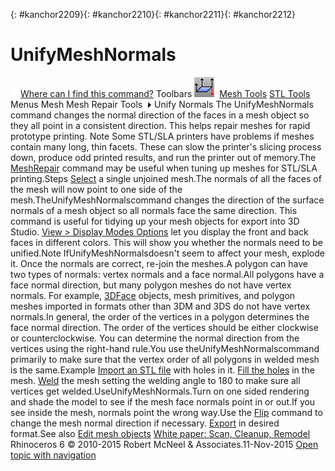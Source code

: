 ---
---

{: #kanchor2209}{: #kanchor2210}{: #kanchor2211}{: #kanchor2212}
# UnifyMeshNormals
 [![images/transparent.gif](images/transparent.gif)Where can I find this command?](javascript:void(0);) Toolbars
![images/unifymeshnormals.png](images/unifymeshnormals.png) [Mesh Tools](mesh-tools-toolbar.html)  [STL Tools](stl-tools-toolbar.html) 
Menus
Mesh
Mesh Repair Tools![images/menuarrow.gif](images/menuarrow.gif)
Unify Normals
The UnifyMeshNormals command changes the normal direction of the faces in a mesh object so they all point in a consistent direction.
This helps repair meshes for rapid prototype printing.
Note
Some STL/SLA printers have problems if meshes contain many long, thin facets. These can slow the printer's slicing process down, produce odd printed results, and run the printer out of memory.The [MeshRepair](meshrepair.html) command may be useful when tuning up meshes for STL/SLA printing.Steps
 [Select](select-objects.html) a single unjoined mesh.The normals of all the faces of the mesh will now point to one side of the mesh.TheUnifyMeshNormalscommand changes the direction of the surface normals of a mesh object so all normals face the same direction. This command is useful for tidying up your mesh objects for export into 3D Studio. [View &gt; Display Modes Options](view-displaymode-options.html) let you display the front and back faces in different colors. This will show you whether the normals need to be unified.Note
IfUnifyMeshNormalsdoesn't seem to affect your mesh, explode it. Once the normals are correct, re-join the meshes.A polygon can have two types of normals: vertex normals and a face normal.All polygons have a face normal direction, but many polygon meshes do not have vertex normals. For example, [3DFace](3dface.html) objects, mesh primitives, and polygon meshes imported in formats other than 3DM and 3DS do not have vertex normals.In general, the order of the vertices in a polygon determines the face normal direction. The order of the vertices should be either clockwise or counterclockwise. You can determine the normal direction from the vertices using the right-hand rule.You use theUnifyMeshNormalscommand primarily to make sure that the vertex order of all polygons in welded mesh is the same.Example
 [Import an STL file](stereolithography-stl-import-export.html) with holes in it. [Fill the holes](fillmeshholes.html) in the mesh. [Weld](weld.html) the mesh setting the welding angle to 180 to make sure all vertices get welded.UseUnifyMeshNormals.Turn on one sided rendering and shade the model to see if the mesh face normals point in or out.If you see inside the mesh, normals point the wrong way.Use the [Flip](flip.html) command to change the mesh normal direction if necessary. [Export](export.html) in desired format.See also
 [Edit mesh objects](sak-meshtools.html) 
 [White paper: Scan, Cleanup, Remodel](http://download.rhino3d.com/download.asp?id=ScanCleanupRemodel) 
&#160;
&#160;
Rhinoceros 6 © 2010-2015 Robert McNeel &amp; Associates.11-Nov-2015
 [Open topic with navigation](unifymeshnormals.html) 

